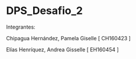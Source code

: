 # DPS_Desafio_2
Integrantes: 

Chipagua Hernández, Pamela Giselle [ CH160423 ]

Elías Henríquez, Andrea Gisselle [ EH160454 ]

